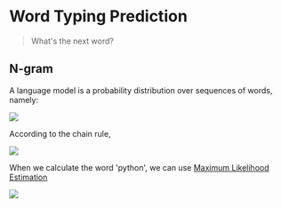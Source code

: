 # Word Typing Prediction

> What's the next word?

## N-gram
A language model is a probability distribution over sequences of words, namely:

![](https://latex.codecogs.com/svg.image?p(w_{1},w_{2},...,w_{n}))

According to the chain rule,

![](https://latex.codecogs.com/svg.image?p(w_{1},w_{2},...,w_{n})=p(w_{1})p(w_{2}|w_{1})\cdot&space;\cdot&space;\cdot&space;p(w_{n}|w_{n-1},w_{n-2},...,w_{1}))

When we calculate the word 'python', we can use [Maximum Likelihood Estimation](https://leimao.github.io/blog/Maximum-Likelihood-Estimation-Ngram/)

![](https://latex.codecogs.com/svg.image?p(n|pytho)=\frac{count(python)}{count(pytho)})